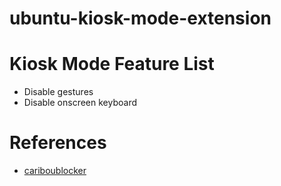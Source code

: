 # ubuntu-kiosk-mode-extension

# Kiosk Mode Feature List
- Disable gestures
- Disable onscreen keyboard


# References
- [cariboublocker](https://github.com/lxylxy123456/cariboublocker)
